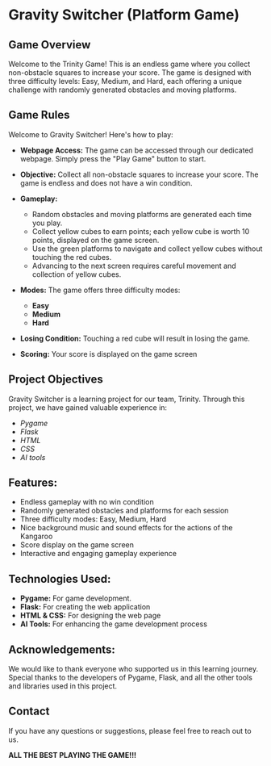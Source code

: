 # Gravity Switcher (Platform Game)

<!-- ## Team: Trinity

**Members:**
- *Sneha*
- *Shalini*
- *Swetha Sri* -->

## Game Overview
Welcome to the Trinity Game! This is an endless game where you collect non-obstacle squares to increase your score. The game is designed with three difficulty levels: Easy, Medium, and Hard, each offering a unique challenge with randomly generated obstacles and moving platforms.

## Game Rules

Welcome to Gravity Switcher! Here's how to play:

- **Webpage Access:** The game can be accessed through our dedicated webpage. Simply press the "Play Game" button to start.
- **Objective:** Collect all non-obstacle squares to increase your score. The game is endless and does not have a win condition.
- **Gameplay:**
  - Random obstacles and moving platforms are generated each time you play.
  - Collect yellow cubes to earn points; each yellow cube is worth 10 points, displayed on the game screen.
  - Use the green platforms to navigate and collect yellow cubes without touching the red cubes.
  - Advancing to the next screen requires careful movement and collection of yellow cubes.

- **Modes:** The game offers three difficulty modes:
  - **Easy**
  - **Medium**
  - **Hard**

- **Losing Condition:** Touching a red cube will result in losing the game.

- **Scoring:** Your score is displayed on the game screen

## Project Objectives

Gravity Switcher is a learning project for our team, Trinity. Through this project, we have gained valuable experience in:

- *Pygame*
- *Flask*
- *HTML*
- *CSS*
- *AI tools*

## Features:

- Endless gameplay with no win condition
- Randomly generated obstacles and platforms for each session
- Three difficulty modes: Easy, Medium, Hard
- Nice background music and sound effects for the actions of the Kangaroo
- Score display on the game screen
- Interactive and engaging gameplay experience

## Technologies Used:

- **Pygame:** For game development.
- **Flask:** For creating the web application
- **HTML & CSS:** For designing the web page
- **AI Tools:** For enhancing the game development process

## Acknowledgements:
We would like to thank everyone who supported us in this learning journey. Special thanks to the developers of Pygame, Flask, and all the other tools and libraries used in this project.

## Contact

If you have any questions or suggestions, please feel free to reach out to us.

**ALL THE BEST PLAYING THE GAME!!!**

